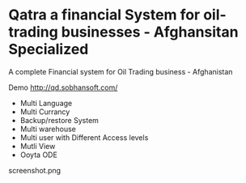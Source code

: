 # Qatra a financial System for oil-trading businesses - Afghansitan Specialized 
A complete Financial system for Oil Trading business - Afghanistan



Demo http://qd.sobhansoft.com/

* Multi Language
* Multi Currancy
* Backup/restore System
* Multi warehouse
* Multi user with Different Access levels
* Mutli View
* Ooyta ODE


screenshot.png
